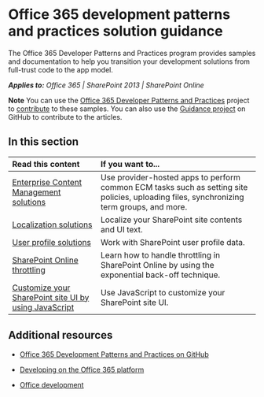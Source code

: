 
# Office 365 development patterns and practices solution guidance
The Office 365 Developer Patterns and Practices program provides samples and documentation to help you transition your development solutions from full-trust code to the app model.

    
 _**Applies to:** Office 365 | SharePoint 2013 | SharePoint Online_

    

**Note**  You can use the  [Office 365 Developer Patterns and Practices](https://github.com/OfficeDev/PnP) project to [contribute](https://github.com/OfficeDev/PnP/wiki/contributing-to-Office-365-developer-patterns-and-practices) to these samples. You can also use the [Guidance project](https://github.com/OfficeDev/PnP-Guidance) on GitHub to contribute to the articles.


## In this section

|**Read this content**|**If you want to...**|
|:-----|:-----|
|[Enterprise Content Management solutions](https://msdn.microsoft.com/en-us/library/dn904529(v=office.15).aspx)|Use provider-hosted apps to perform common ECM tasks such as setting site policies, uploading files, synchronizing term groups, and more.|
|[Localization solutions](https://msdn.microsoft.com/EN-US/library/dn894685.aspx)|Localize your SharePoint site contents and UI text.|
|[User profile solutions](https://msdn.microsoft.com/en-us/library/dn894686.aspx)|Work with SharePoint user profile data.|
|[SharePoint Online throttling](https://msdn.microsoft.com/EN-US/library/dn913105.aspx)|Learn how to handle throttling in SharePoint Online by using the exponential back-off technique.|
|[Customize your SharePoint site UI by using JavaScript](https://msdn.microsoft.com/EN-US/library/dn913116.aspx)|Use JavaScript to customize your SharePoint site UI.|




## Additional resources
<a name="bk_addresources"> </a>


-  [Office 365 Development Patterns and Practices on GitHub](https://github.com/OfficeDev/PnP)
    
-  [Developing on the Office 365 platform](http://msdn.microsoft.com/en-us/office/office365/howto/platform-development-overview)
    
-  [Office development](http://msdn.microsoft.com/en-us/library/office/dn467914%28v=office.15%29.aspx)
    

